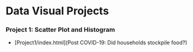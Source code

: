 # Data Visual Projects

### Project 1: Scatter Plot and Histogram
 - [Project1/index.html](Post COVID-19: Did households stockpile food?)

